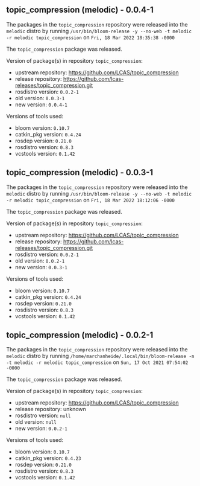 ## topic_compression (melodic) - 0.0.4-1

The packages in the `topic_compression` repository were released into the `melodic` distro by running `/usr/bin/bloom-release -y --no-web -t melodic -r melodic topic_compression` on `Fri, 18 Mar 2022 18:35:38 -0000`

The `topic_compression` package was released.

Version of package(s) in repository `topic_compression`:

- upstream repository: https://github.com/LCAS/topic_compression
- release repository: https://github.com/lcas-releases/topic_compression.git
- rosdistro version: `0.0.2-1`
- old version: `0.0.3-1`
- new version: `0.0.4-1`

Versions of tools used:

- bloom version: `0.10.7`
- catkin_pkg version: `0.4.24`
- rosdep version: `0.21.0`
- rosdistro version: `0.8.3`
- vcstools version: `0.1.42`


## topic_compression (melodic) - 0.0.3-1

The packages in the `topic_compression` repository were released into the `melodic` distro by running `/usr/bin/bloom-release -y --no-web -t melodic -r melodic topic_compression` on `Fri, 18 Mar 2022 18:12:06 -0000`

The `topic_compression` package was released.

Version of package(s) in repository `topic_compression`:

- upstream repository: https://github.com/LCAS/topic_compression
- release repository: https://github.com/lcas-releases/topic_compression.git
- rosdistro version: `0.0.2-1`
- old version: `0.0.2-1`
- new version: `0.0.3-1`

Versions of tools used:

- bloom version: `0.10.7`
- catkin_pkg version: `0.4.24`
- rosdep version: `0.21.0`
- rosdistro version: `0.8.3`
- vcstools version: `0.1.42`


## topic_compression (melodic) - 0.0.2-1

The packages in the `topic_compression` repository were released into the `melodic` distro by running `/home/marchanheide/.local/bin/bloom-release -n -t melodic -r melodic topic_compression` on `Sun, 17 Oct 2021 07:54:02 -0000`

The `topic_compression` package was released.

Version of package(s) in repository `topic_compression`:

- upstream repository: https://github.com/LCAS/topic_compression
- release repository: unknown
- rosdistro version: `null`
- old version: `null`
- new version: `0.0.2-1`

Versions of tools used:

- bloom version: `0.10.7`
- catkin_pkg version: `0.4.23`
- rosdep version: `0.21.0`
- rosdistro version: `0.8.3`
- vcstools version: `0.1.42`


